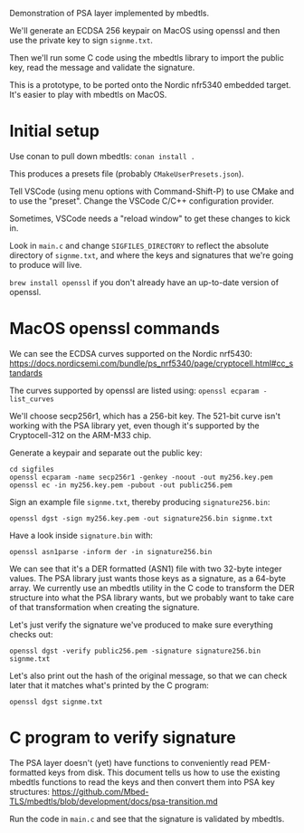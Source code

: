 Demonstration of PSA layer implemented by mbedtls.

We'll generate an ECDSA 256 keypair on MacOS using openssl and then use the private key to sign `signme.txt`.

Then we'll run some C code using the mbedtls library to import the public key, read the message and validate the signature.

This is a prototype, to be ported onto the Nordic nfr5340 embedded target. It's easier to play with mbedtls on MacOS.

# Initial setup

Use conan to pull down mbedtls:
`conan install .`

This produces a presets file (probably `CMakeUserPresets.json`).

Tell VSCode (using menu options with Command-Shift-P) to use CMake and to use the "preset".
Change the VSCode C/C++ configuration provider.

Sometimes, VSCode needs a "reload window" to get these changes to kick in.

Look in `main.c` and change `SIGFILES_DIRECTORY` to reflect the absolute directory of `signme.txt`,
and where the keys and signatures that we're going to produce will live.

`brew install openssl` if you don't already have an up-to-date version of openssl.

# MacOS openssl commands

We can see the ECDSA curves supported on the Nordic nrf5430:
https://docs.nordicsemi.com/bundle/ps_nrf5340/page/cryptocell.html#cc_standards

The curves supported by openssl are listed using:
`openssl ecparam -list_curves`

We'll choose secp256r1, which has a 256-bit key. The 521-bit curve isn't working with the PSA library yet, even though
it's supported by the Cryptocell-312 on the ARM-M33 chip.

Generate a keypair and separate out the public key:
```
cd sigfiles
openssl ecparam -name secp256r1 -genkey -noout -out my256.key.pem
openssl ec -in my256.key.pem -pubout -out public256.pem
```

Sign an example file `signme.txt`, thereby producing `signature256.bin`:
```
openssl dgst -sign my256.key.pem -out signature256.bin signme.txt
```

Have a look inside `signature.bin` with:
```
openssl asn1parse -inform der -in signature256.bin
```

We can see that it's a DER formatted (ASN1) file with two 32-byte integer values. The PSA library just wants those keys
as a signature, as a 64-byte array.
We currently use an mbedtls utility in the C code to transform the DER structure into what the PSA library wants, but
we probably want to take care of that transformation when creating the signature.

Let's just verify the signature we've produced to make sure everything checks out:
```
openssl dgst -verify public256.pem -signature signature256.bin signme.txt
```

Let's also print out the hash of the original message, so that we can check later that it matches what's printed by the C program:
```
openssl dgst signme.txt
```

# C program to verify signature

The PSA layer doesn't (yet) have functions to conveniently read PEM-formatted keys from disk. This document tells us how to
use the existing mbedtls functions to read the keys and then convert them into PSA key structures:
https://github.com/Mbed-TLS/mbedtls/blob/development/docs/psa-transition.md

Run the code in `main.c` and see that the signature is validated by mbedtls.
